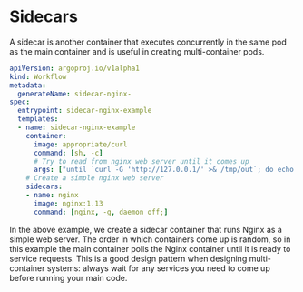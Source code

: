 # Sidecars

A sidecar is another container that executes concurrently in the same pod as the main container and is useful in creating multi-container pods.

```yaml
apiVersion: argoproj.io/v1alpha1
kind: Workflow
metadata:
  generateName: sidecar-nginx-
spec:
  entrypoint: sidecar-nginx-example
  templates:
  - name: sidecar-nginx-example
    container:
      image: appropriate/curl
      command: [sh, -c]
      # Try to read from nginx web server until it comes up
      args: ["until `curl -G 'http://127.0.0.1/' >& /tmp/out`; do echo sleep && sleep 1; done && cat /tmp/out"]
    # Create a simple nginx web server
    sidecars:
    - name: nginx
      image: nginx:1.13
      command: [nginx, -g, daemon off;]
```

In the above example, we create a sidecar container that runs Nginx as a simple web server. The order in which containers come up is random, so in this example the main container polls the Nginx container until it is ready to service requests. This is a good design pattern when designing multi-container systems: always wait for any services you need to come up before running your main code.
